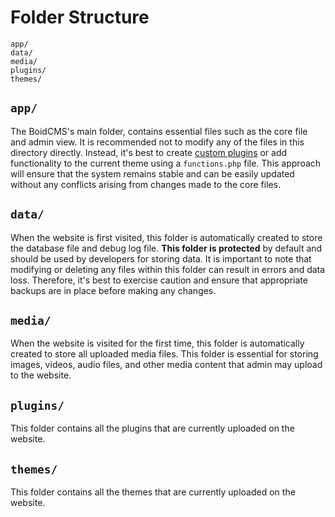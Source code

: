 # Folder Structure

```tree
app/
data/
media/
plugins/
themes/
```

## `app/`
The BoidCMS's main folder, contains essential files such as the core file and admin view. It is recommended not to modify any of the files in this directory directly. Instead, it's best to create [custom plugins](/developer/plugin-api) or add functionality to the current theme using a `functions.php` file. This approach will ensure that the system remains stable and can be easily updated without any conflicts arising from changes made to the core files.

## `data/`
When the website is first visited, this folder is automatically created to store the database file and debug log file. **This folder is protected** by default and should be used by developers for storing data. It is important to note that modifying or deleting any files within this folder can result in errors and data loss. Therefore, it's best to exercise caution and ensure that appropriate backups are in place before making any changes.

## `media/`
When the website is visited for the first time, this folder is automatically created to store all uploaded media files. This folder is essential for storing images, videos, audio files, and other media content that admin may upload to the website.

## `plugins/`
This folder contains all the plugins that are currently uploaded on the website.

## `themes/`
This folder contains all the themes that are currently uploaded on the website.
